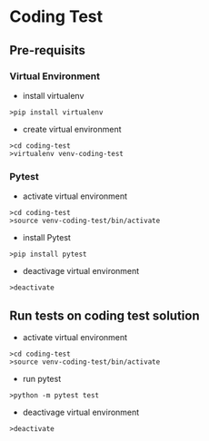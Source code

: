 # Coding Test

## Pre-requisits

### Virtual Environment

* install virtualenv
```
>pip install virtualenv
```

* create virtual environment

```
>cd coding-test
>virtualenv venv-coding-test
```

### Pytest

* activate virtual environment

```
>cd coding-test
>source venv-coding-test/bin/activate
```

* install Pytest

```
>pip install pytest
```

* deactivage virtual environment

```
>deactivate
```

## Run tests on coding test solution

* activate virtual environment

```
>cd coding-test
>source venv-coding-test/bin/activate
```

* run pytest
```
>python -m pytest test
```

* deactivage virtual environment

```
>deactivate
```

